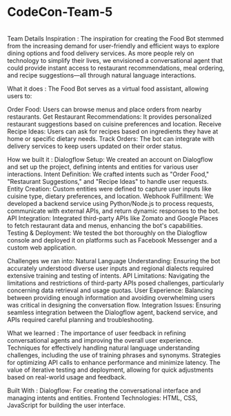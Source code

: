 # CodeCon-Team-5
<br>Team Details 
Inspiration : The inspiration for creating the Food Bot stemmed from the increasing demand for user-friendly and efficient ways to explore dining options and food delivery services. As more people rely on technology to simplify their lives, we envisioned a conversational agent that could provide instant access to restaurant recommendations, meal ordering, and recipe suggestions—all through natural language interactions. <br>

What it does : The Food Bot serves as a virtual food assistant, allowing users to:

Order Food: Users can browse menus and place orders from nearby restaurants.
Get Restaurant Recommendations: It provides personalized restaurant suggestions based on cuisine preferences and location.
Receive Recipe Ideas: Users can ask for recipes based on ingredients they have at home or specific dietary needs.
Track Orders: The bot can integrate with delivery services to keep users updated on their order status. <br>

How we built it  : Dialogflow Setup: We created an account on Dialogflow and set up the project, defining intents and entities for various user interactions.
Intent Definition: We crafted intents such as "Order Food," "Restaurant Suggestions," and "Recipe Ideas" to handle user requests.
Entity Creation: Custom entities were defined to capture user inputs like cuisine type, dietary preferences, and location.
Webhook Fulfillment: We developed a backend service using Python/Node.js to process requests, communicate with external APIs, and return dynamic responses to the bot.
API Integration: Integrated third-party APIs like Zomato and Google Places to fetch restaurant data and menus, enhancing the bot's capabilities.
Testing & Deployment: We tested the bot thoroughly on the Dialogflow console and deployed it on platforms such as Facebook Messenger and a custom web application.<br>

Challenges we ran into: Natural Language Understanding: Ensuring the bot accurately understood diverse user inputs and regional dialects required extensive training and testing of intents.
API Limitations: Navigating the limitations and restrictions of third-party APIs posed challenges, particularly concerning data retrieval and usage quotas.
User Experience: Balancing between providing enough information and avoiding overwhelming users was critical in designing the conversation flow.
Integration Issues: Ensuring seamless integration between the Dialogflow agent, backend service, and APIs required careful planning and troubleshooting. <br>

What we learned : The importance of user feedback in refining conversational agents and improving the overall user experience.
Techniques for effectively handling natural language understanding challenges, including the use of training phrases and synonyms.
Strategies for optimizing API calls to enhance performance and minimize latency.
The value of iterative testing and deployment, allowing for quick adjustments based on real-world usage and feedback.<br>

Built With : Dialogflow: For creating the conversational interface and managing intents and entities.
Frontend Technologies: HTML, CSS, JavaScript for building the user interface.

<br>
